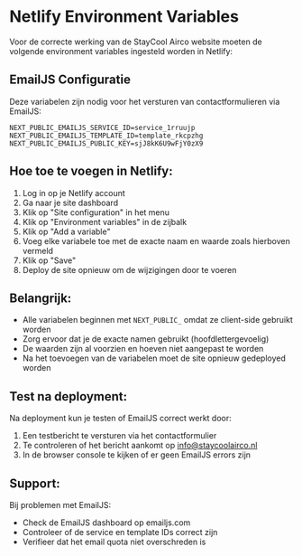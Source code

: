 # Netlify Environment Variables

Voor de correcte werking van de StayCool Airco website moeten de volgende environment variables ingesteld worden in Netlify:

## EmailJS Configuratie

Deze variabelen zijn nodig voor het versturen van contactformulieren via EmailJS:

```
NEXT_PUBLIC_EMAILJS_SERVICE_ID=service_1rruujp
NEXT_PUBLIC_EMAILJS_TEMPLATE_ID=template_rkcpzhg
NEXT_PUBLIC_EMAILJS_PUBLIC_KEY=sjJ8kK6U9wFjY0zX9
```

## Hoe toe te voegen in Netlify:

1. Log in op je Netlify account
2. Ga naar je site dashboard
3. Klik op "Site configuration" in het menu
4. Klik op "Environment variables" in de zijbalk
5. Klik op "Add a variable"
6. Voeg elke variabele toe met de exacte naam en waarde zoals hierboven vermeld
7. Klik op "Save"
8. Deploy de site opnieuw om de wijzigingen door te voeren

## Belangrijk:

- Alle variabelen beginnen met `NEXT_PUBLIC_` omdat ze client-side gebruikt worden
- Zorg ervoor dat je de exacte namen gebruikt (hoofdlettergevoelig)
- De waarden zijn al voorzien en hoeven niet aangepast te worden
- Na het toevoegen van de variabelen moet de site opnieuw gedeployed worden

## Test na deployment:

Na deployment kun je testen of EmailJS correct werkt door:
1. Een testbericht te versturen via het contactformulier
2. Te controleren of het bericht aankomt op info@staycoolairco.nl
3. In de browser console te kijken of er geen EmailJS errors zijn

## Support:

Bij problemen met EmailJS:
- Check de EmailJS dashboard op emailjs.com
- Controleer of de service en template IDs correct zijn
- Verifieer dat het email quota niet overschreden is